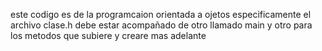este codigo es de la programcaion orientada a ojetos especificamente el archivo clase.h  debe estar acompañado de otro llamado main y otro para los metodos que subiere y creare mas adelante 
